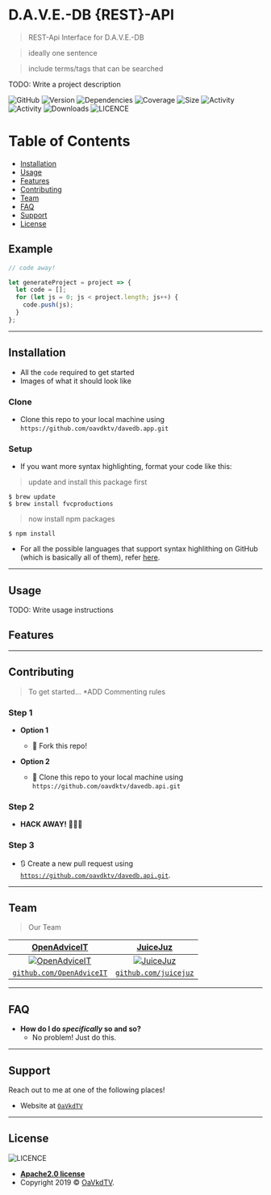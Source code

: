 <!--
* Copyright 2019 OpenAdvice & Vodafone SM-4.0_TV
*
* Licensed under the Apache License, Version 2.0 (the "License");
* you may not use this file except in compliance with the License.
* You may obtain a copy of the License at
*    http://www.apache.org/licenses/LICENSE-2.0
*
* Unless required by applicable law or agreed to in writing, software
* distributed under the License is distributed on an "AS IS" BASIS,
* WITHOUT WARRANTIES OR CONDITIONS OF ANY KIND, either express or implied.
* See the License for the specific language governing permissions and
* limitations under the License.
-->

# D.A.V.E.-DB {REST}-API

> REST-Api Interface for D.A.V.E.-DB

> ideally one sentence

> include terms/tags that can be searched

TODO: Write a project description

<!-- https://shields.io/ -->

![GitHub](https://img.shields.io/cirrus/github/oavkdtv/davedb-api/master)
![Version](https://img.shields.io/github/package-json/v/oavkdtv/davedb-api)
![Dependencies](https://img.shields.io/librariesio/github/oavkdtv/davedb-api)
![Coverage](https://img.shields.io/github/languages/top/oavkdtv/davedv-api)
![Size](https://img.shields.io/github/repo-size/oavkdtv/davedb-api)
![Activity](https://img.shields.io/github/release-date/oavkdtv/davedb-api)
![Activity](https://img.shields.io/github/last-commit/oavkdtv/davedb-api)
![Downloads](https://img.shields.io/github/downloads/oavkdtv/davedb-api/total)
![LICENCE](https://img.shields.io/github/license/oavkdtv/davedb-api)

# Table of Contents

- [Installation](#installation)
- [Usage](#usage)
- [Features](#features)
- [Contributing](#contributing)
- [Team](#team)
- [FAQ](#faq)
- [Support](#support)
- [License](#license)

## Example

```javascript
// code away!

let generateProject = project => {
  let code = [];
  for (let js = 0; js < project.length; js++) {
    code.push(js);
  }
};
```

---

## Installation

- All the `code` required to get started
- Images of what it should look like

### Clone

- Clone this repo to your local machine using `https://github.com/oavdktv/davedb.app.git`

### Setup

- If you want more syntax highlighting, format your code like this:

> update and install this package first

```shell
$ brew update
$ brew install fvcproductions
```

> now install npm packages

```shell
$ npm install
```

- For all the possible languages that support syntax highlithing on GitHub (which is basically all of them), refer <a href="https://github.com/github/linguist/blob/master/lib/linguist/languages.yml" target="_blank">here</a>.

---

## Usage

TODO: Write usage instructions

## Features

---

## Contributing

> To get started... \*ADD Commenting rules

### Step 1

- **Option 1**

  - 🍴 Fork this repo!

- **Option 2**
  - 👯 Clone this repo to your local machine using `https://github.com/oavdktv/davedb.api.git`

### Step 2

- **HACK AWAY!** 🔨🔨🔨

### Step 3

- 🔃 Create a new pull request using <a href="https://github.com/oavdktv/davedb.api.git" target="_blank">`https://github.com/oavdktv/davedb.api.git`</a>.

---

## Team

> Our Team

|                             <a href="https://github.com/OpenAdviceIT" target="_blank">OpenAdviceIT</a>                              |                          <a href="https://api.github.com/users/juicejuz" target="_blank">JuiceJuz</a>                           |
| :---------------------------------------------------------------------------------------------------------------------------------: | :-----------------------------------------------------------------------------------------------------------------------------: |
| [![OpenAdviceIT](https://avatars2.githubusercontent.com/u/52161537?s=200)](https://avatars0.githubusercontent.com/u/23213345?s=200) | [![JuiceJuz](https://avatars1.githubusercontent.com/u/11877408?s=200)](https://avatars1.githubusercontent.com/u/11877408?s=200) |
|                       <a href="https://github.com/OpenAdviceIT" target="_blank">`github.com/OpenAdviceIT`</a>                       |                         <a href="https://github.com/juicejuz" target="_blank">`github.com/juicejuz`</a>                         |

---

## FAQ

- **How do I do _specifically_ so and so?**
  - No problem! Just do this.

---

## Support

Reach out to me at one of the following places!

- Website at <a href="https://github.com/oavdktv/davedb.api.git" target="_blank">`OaVkdTV`</a>

---

## License

![LICENCE](https://img.shields.io/github/license/oavkdtv/davedb-api)

- **[Apache2.0 license](http://www.apache.org/licenses/LICENSE-2.0)**
- Copyright 2019 © <a href="https://github.com/oavdktv/davedb.api.git" target="_blank">OaVkdTV</a>.
